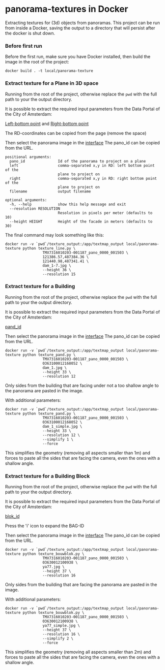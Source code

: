 # panorama-textures in Docker

Extracting textures for (3d) objects from panoramas. This project can be run from inside a Docker, saving 
the output to a directory that will persist after the docker is shut down.



### Before first run

Before the first run, make sure you have Docker installed, then build the image in the root of the project:

    docker build . -t local/panorama-texture

### Extract texture for a Plane in 3D space

Running from the root of the project, otherwise replace the `pwd` with the full path to your the output directory.

It is possible to extract the required input parameters from the Data Portal of the City of Amsterdam:

[Left-bottom point](https://data.amsterdam.nl/data/geozoek/?center=52.3730434%2C4.8936129&locatie=52.3733044%2C4.8936084&zoom=15)
and
[Right-bottom point](https://data.amsterdam.nl/data/geozoek/?center=52.3728795%2C4.8941328&locatie=52.3729217%2C4.8944116&zoom=15)

The RD-coordinates can be copied from the page (remove the space)

Then select the panorama image in the [interface](https://data.amsterdam.nl/data/panorama/TMX7316010203-001187_pano_0000_001503/?center=52.3728418%2C4.893152&heading=48.97997622076379&lagen=pano%3A1&locatie=52.3728418022451%2C4.89315196317801&pitch=0.3190651159979569&zoom=14)
The pano_id can be copied from the URL.

    positional arguments:
      pano_id               Id of the panorama to project on a plane
      left                  comma-separated x,y in RD: left bottom point of the
                            plane to project on
      right                 comma-separated x,y in RD: right bottom point of the
                            plane to project on
      filename              output filename
    
    optional arguments:
      -h, --help            show this help message and exit
      --resolution RESOLUTION
                            Resolution in pixels per meter (defaults to 10)
      --height HEIGHT       Height of the facade in meters (defaults to 30)

The final command may look something like this:

    docker run -v `pwd`/texture_output:/app/textmap_output local/panorama-texture python texture_line.py \
                     TMX7316010203-001187_pano_0000_001503 \
                     121386.57,487384.36 \
                     121440.98,487341.41 \
                     dam_1-7.jpg \
                     --height 36 \
                     --resolution 15
                     
### Extract texture for a Building

Running from the root of the project, otherwise replace the `pwd` with the full path to your the output directory.

It is possible to extract the required input parameters from the Data Portal of the City of Amsterdam:

[pand_id](https://data.amsterdam.nl/data/bag/pand/id0363100012168052/?center=52.3728795%2C4.8941328&zoom=13)

Then select the panorama image in the [interface](https://data.amsterdam.nl/data/panorama/TMX7316010203-001187_pano_0000_001503/?center=52.3728418%2C4.893152&heading=48.97997622076379&lagen=pano%3A1&locatie=52.3728418022451%2C4.89315196317801&pitch=0.3190651159979569&zoom=14)
The pano_id can be copied from the URL.

    docker run -v `pwd`/texture_output:/app/textmap_output local/panorama-texture python texture_pand.py \
                     TMX7316010203-001187_pano_0000_001503 \
                     0363100012168052 \
                     dam_1.jpg \
                     --height 33 \
                     --resolution 12

Only sides from the building that are facing under not a too shallow angle to the panorama are pasted in the image.
 
With additional parameters:
 
    docker run -v `pwd`/texture_output:/app/textmap_output local/panorama-texture python texture_pand.py \
                     TMX7316010203-001187_pano_0000_001503 \
                     0363100012168052 \
                     dam_1_simple.jpg \
                     --height 33 \
                     --resolution 12 \
                     --simplify 1 \
                     --force

This simplifies the geometry (removing all aspects smaller than 1m) and forces to paste all the sides that
are facing the camera, even the ones with a shallow angle.
 
### Extract texture for a Building Block

Running from the root of the project, otherwise replace the `pwd` with the full path to your the output directory.

It is possible to extract the required input parameters from the Data Portal of the City of Amsterdam:

[blok_id](https://data.amsterdam.nl/data/gebieden/bouwblok/id03630012100938/?center=52.3728795%2C4.8941328&zoom=13)

Press the 'i' icon to expand the BAG-ID

Then select the panorama image in the [interface](https://data.amsterdam.nl/data/panorama/TMX7316010203-001187_pano_0000_001503/?center=52.3728418%2C4.893152&heading=48.97997622076379&lagen=pano%3A1&locatie=52.3728418022451%2C4.89315196317801&pitch=0.3190651159979569&zoom=14)
The pano_id can be copied from the URL.

    docker run -v `pwd`/texture_output:/app/textmap_output local/panorama-texture python texture_bouwblok.py \
                     TMX7316010203-001187_pano_0000_001503 \
                     03630012100938 \
                     ya77.jpg \
                     --height 37 \
                     --resolution 16

Only sides from the building that are facing the panorama are pasted in the image.
 
With additional parameters:
 
    docker run -v `pwd`/texture_output:/app/textmap_output local/panorama-texture python texture_bouwblok.py \
                     TMX7316010203-001187_pano_0000_001503 \
                     03630012100938 \
                     ya77_simple.jpg \
                     --height 37 \
                     --resolution 16 \
                     --simplify 2 \
                     --force

This simplifies the geometry (removing all aspects smaller than 2m) and forces to paste all the sides that
are facing the camera, even the ones with a shallow angle.
 
 
 
 